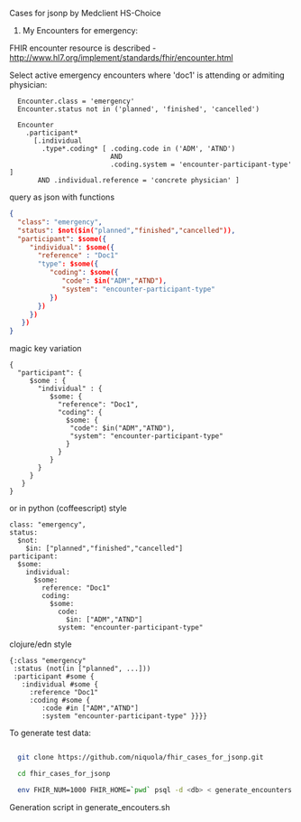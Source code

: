 Cases for jsonp by Medclient HS-Choice


1. My Encounters for emergency:

FHIR encounter resource is described - http://www.hl7.org/implement/standards/fhir/encounter.html


Select active emergency encounters where 'doc1' is attending or admiting physician:

```
  Encounter.class = 'emergency'
  Encounter.status not in ('planned', 'finished', 'cancelled')

  Encounter
    .participant*
      [.individual
        .type*.coding* [ .coding.code in ('ADM', 'ATND')
                         AND
                         .coding.system = 'encounter-participant-type' ]
       AND .individual.reference = 'concrete physician' ]
```

query as json with functions

```json
{
  "class": "emergency",
  "status": $not($in("planned","finished","cancelled")),
  "participant": $some({
     "individual": $some({
       "reference" : "Doc1"
       "type": $some({
          "coding": $some({
             "code": $in("ADM","ATND"),
             "system": "encounter-participant-type"
          })
       })
     })
   })
}

```

magic key variation


```
{
  "participant": {
     $some : {
       "individual" : {
          $some: {
            "reference": "Doc1",
            "coding": {
              $some: {
               "code": $in("ADM","ATND"),
               "system": "encounter-participant-type"
              }
            }
          }
       }
     }
   }
}
```

or in python (coffeescript) style

```
class: "emergency",
status:
  $not:
    $in: ["planned","finished","cancelled"]
participant:
  $some:
    individual:
      $some:
        reference: "Doc1"
        coding:
          $some:
            code:
              $in: ["ADM","ATND"]
            system: "encounter-participant-type"
```

clojure/edn style

```
{:class "emergency"
 :status (not(in ["planned", ...]))
 :participant #some {
   :individual #some {
     :reference "Doc1"
     :coding #some {
        :code #in ["ADM","ATND"]
        :system "encounter-participant-type" }}}}
```

To generate test data:

```bash

  git clone https://github.com/niquola/fhir_cases_for_jsonp.git

  cd fhir_cases_for_jsonp

  env FHIR_NUM=1000 FHIR_HOME=`pwd` psql -d <db> < generate_encounters.sql
```


Generation script in generate_encouters.sh
